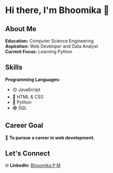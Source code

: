 # Hi there, I'm Bhoomika 👋

## About Me

 **Education:** Computer Science Engineering  
 **Aspiration:** Web Developer and Data Analyst  
 **Current Focus:** Learning Python

## Skills

**Programming Languages:**

- 🟡 JavaScript
- 🔴 HTML & CSS
- 🔵 Python
- 🟣 SQL
  
## Career Goal

🎯 **To pursue a career in web development.**

## Let's Connect
  
🌐 **LinkedIn:** <a href="https://www.linkedin.com/in/bhoomika-p-m/" target="_blank">Bhoomika P M</a>

